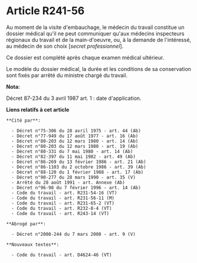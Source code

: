 # Article R241-56

Au moment de la visite d'embauchage, le médecin du travail constitue un dossier médical qu'il ne peut communiquer qu'aux
médecins inspecteurs régionaux du travail et de la main-d'oeuvre, ou, à la demande de l'intéressé, au médecin de son choix
[*secret professionnel*].

Ce dossier est complété après chaque examen médical ultérieur.

Le modèle du dossier médical, la durée et les conditions de sa conservation sont fixés par arrêté du ministre chargé du
travail.

**Nota:**

Décret 87-234 du 3 avril 1987 art. 1 : date d'application.

**Liens relatifs à cet article**

	**Cité par**:

	  - Décret n°75-306 du 28 avril 1975 - art. 44 (Ab)
	  - Décret n°77-949 du 17 août 1977 - art. 16 (Ab)
	  - Décret n°80-203 du 12 mars 1980 - art. 14 (Ab)
	  - Décret n°80-203 du 12 mars 1980 - art. 19 (Ab)
	  - Décret n°80-331 du 7 mai 1980 - art. 14 (Ab)
	  - Décret n°82-397 du 11 mai 1982 - art. 49 (Ab)
	  - Décret n°86-269 du 13 février 1986 - art. 21 (Ab)
	  - Décret n°86-1103 du 2 octobre 1986 - art. 39 (Ab)
	  - Décret n°88-120 du 1 février 1988 - art. 17 (Ab)
	  - Décret n°90-277 du 28 mars 1990 - art. 35 (V)
	  - Arrêté du 28 août 1991 - art. Annexe (Ab)
	  - Décret n°96-98 du 7 février 1996 - art. 14 (Ab)
	  - Code du travail - art. R231-54-16 (VT)
	  - Code du travail - art. R231-56-11 (M)
	  - Code du travail - art. R231-65-2 (VT)
	  - Code du travail - art. R232-8-4 (VT)
	  - Code du travail - art. R243-14 (VT)

	**Abrogé par**:

	  - Décret n°2008-244 du 7 mars 2008 - art. 9 (V)

	**Nouveaux textes**:

	  - Code du travail - art. D4624-46 (VT)
